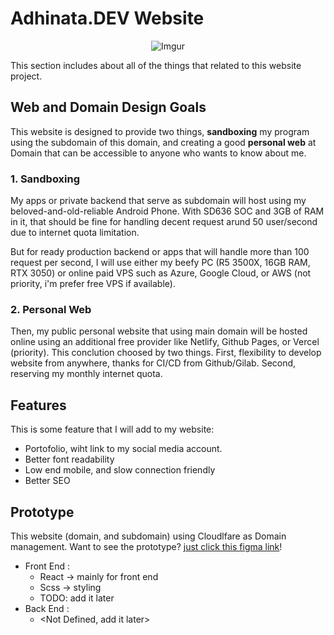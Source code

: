 # Adhinata.DEV Website

<div align="center">

![Imgur](https://i.imgur.com/i1unIKO.png)

</div>

This section includes about all of the things that related to this website project.

## Web and Domain Design Goals

This website is designed to provide two things, **sandboxing** my program using the subdomain of this domain, and creating a good **personal web** at Domain that can be accessible to anyone who wants to know about me.

### 1. Sandboxing

My apps or private backend that serve as subdomain will host using my beloved-and-old-reliable Android Phone. With SD636 SOC and 3GB of RAM in it, that should be fine for handling decent request arund 50 user/second due to internet quota limitation.

But for ready production backend or apps that will handle more than 100 request per second, I will use either my beefy PC (R5 3500X, 16GB RAM, RTX 3050) or online paid VPS such as Azure, Google Cloud, or AWS (not priority, i'm prefer free VPS if available).

### 2. Personal Web

Then, my public personal website that using main domain will be hosted online using an additional free provider like Netlify, Github Pages, or Vercel (priority). This conclution choosed by two things. First, flexibility to develop website from anywhere, thanks for CI/CD from Github/Gilab. Second, reserving my monthly internet quota.

## Features

This is some feature that I will add to my website:

-   Portofolio, wiht link to my social media account.
-   Better font readability
-   Low end mobile, and slow connection friendly
-   Better SEO

## Prototype

This website (domain, and subdomain) using Cloudlfare as Domain management.
Want to see the prototype? [just click this figma link](https://www.figma.com/file/WBoUkdcb0IzCNZtGtgJxN6/adhinata.dev?node-id=952%3A2)!

-   Front End :
    -   React -> mainly for front end
    -   Scss -> styling
    -   TODO: add it later
-   Back End :
    -   \<Not Defined, add it later\>
